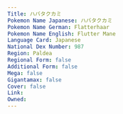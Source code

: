 ```yaml
---
﻿Title: ハバタクカミ
Pokemon Name Japanese: ハバタクカミ
Pokemon Name German: Flatterhaar
Pokemon Name English: Flutter Mane
Language Card: Japanese
National Dex Number: 987
Region: Paldea
Regional Form: false
Additional Form: false
Mega: false
Gigantamax: false
Cover: false
Link: 
Owned: 
---
```

